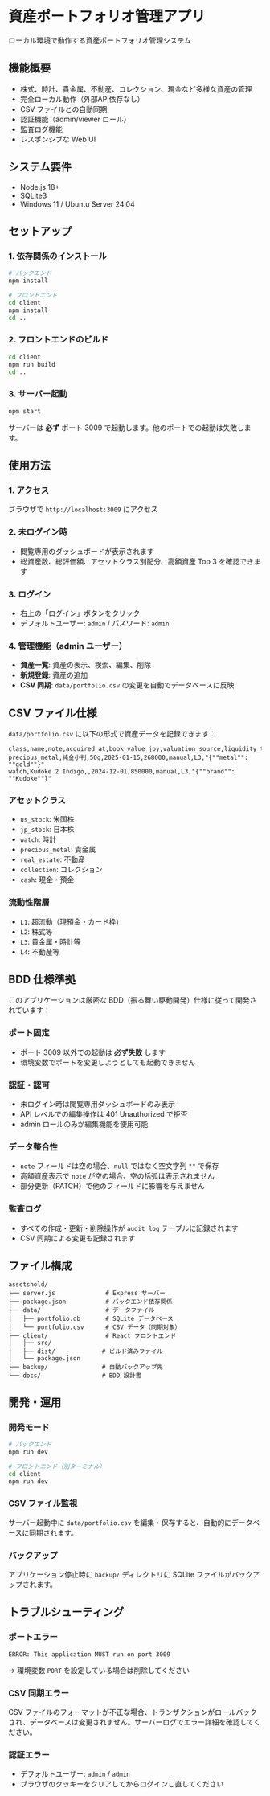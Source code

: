 # 資産ポートフォリオ管理アプリ

ローカル環境で動作する資産ポートフォリオ管理システム

## 機能概要

- 株式、時計、貴金属、不動産、コレクション、現金など多様な資産の管理
- 完全ローカル動作（外部API依存なし）
- CSV ファイルとの自動同期
- 認証機能（admin/viewer ロール）
- 監査ログ機能
- レスポンシブな Web UI

## システム要件

- Node.js 18+
- SQLite3
- Windows 11 / Ubuntu Server 24.04

## セットアップ

### 1. 依存関係のインストール

```bash
# バックエンド
npm install

# フロントエンド
cd client
npm install
cd ..
```

### 2. フロントエンドのビルド

```bash
cd client
npm run build
cd ..
```

### 3. サーバー起動

```bash
npm start
```

サーバーは **必ず** ポート 3009 で起動します。他のポートでの起動は失敗します。

## 使用方法

### 1. アクセス

ブラウザで `http://localhost:3009` にアクセス

### 2. 未ログイン時

- 閲覧専用のダッシュボードが表示されます
- 総資産数、総評価額、アセットクラス別配分、高額資産 Top 3 を確認できます

### 3. ログイン

- 右上の「ログイン」ボタンをクリック
- デフォルトユーザー: `admin` / パスワード: `admin`

### 4. 管理機能（admin ユーザー）

- **資産一覧**: 資産の表示、検索、編集、削除
- **新規登録**: 資産の追加
- **CSV 同期**: `data/portfolio.csv` の変更を自動でデータベースに反映

## CSV ファイル仕様

`data/portfolio.csv` に以下の形式で資産データを記録できます：

```csv
class,name,note,acquired_at,book_value_jpy,valuation_source,liquidity_tier,tags
precious_metal,純金小判,50g,2025-01-15,268000,manual,L3,"{""metal"": ""gold""}"
watch,Kudoke 2 Indigo,,2024-12-01,850000,manual,L3,"{""brand"": ""Kudoke""}"
```

### アセットクラス

- `us_stock`: 米国株
- `jp_stock`: 日本株  
- `watch`: 時計
- `precious_metal`: 貴金属
- `real_estate`: 不動産
- `collection`: コレクション
- `cash`: 現金・預金

### 流動性階層

- `L1`: 超流動（現預金・カード枠）
- `L2`: 株式等
- `L3`: 貴金属・時計等  
- `L4`: 不動産等

## BDD 仕様準拠

このアプリケーションは厳密な BDD（振る舞い駆動開発）仕様に従って開発されています：

### ポート固定

- ポート 3009 以外での起動は **必ず失敗** します
- 環境変数でポートを変更しようとしても起動できません

### 認証・認可

- 未ログイン時は閲覧専用ダッシュボードのみ表示
- API レベルでの編集操作は 401 Unauthorized で拒否
- admin ロールのみが編集機能を使用可能

### データ整合性

- `note` フィールドは空の場合、`null` ではなく空文字列 `""` で保存
- 高額資産表示で `note` が空の場合、空の括弧は表示されません
- 部分更新（PATCH）で他のフィールドに影響を与えません

### 監査ログ

- すべての作成・更新・削除操作が `audit_log` テーブルに記録されます
- CSV 同期による変更も記録されます

## ファイル構成

```
assetshold/
├── server.js              # Express サーバー
├── package.json           # バックエンド依存関係
├── data/                  # データファイル
│   ├── portfolio.db       # SQLite データベース
│   └── portfolio.csv      # CSV データ（同期対象）
├── client/                # React フロントエンド
│   ├── src/
│   ├── dist/             # ビルド済みファイル
│   └── package.json
├── backup/               # 自動バックアップ先
└── docs/                 # BDD 設計書
```

## 開発・運用

### 開発モード

```bash
# バックエンド
npm run dev

# フロントエンド（別ターミナル）
cd client
npm run dev
```

### CSV ファイル監視

サーバー起動中に `data/portfolio.csv` を編集・保存すると、自動的にデータベースに同期されます。

### バックアップ

アプリケーション停止時に `backup/` ディレクトリに SQLite ファイルがバックアップされます。

## トラブルシューティング

### ポートエラー

```
ERROR: This application MUST run on port 3009
```

→ 環境変数 `PORT` を設定している場合は削除してください

### CSV 同期エラー

CSV ファイルのフォーマットが不正な場合、トランザクションがロールバックされ、データベースは変更されません。サーバーログでエラー詳細を確認してください。

### 認証エラー

- デフォルトユーザー: `admin` / `admin`
- ブラウザのクッキーをクリアしてからログインし直してください